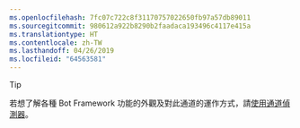 ```yaml
---
ms.openlocfilehash: 7fc07c722c8f31170757022650fb97a57db89011
ms.sourcegitcommit: 980612a922b8290b2faadaca193496c4117e415a
ms.translationtype: HT
ms.contentlocale: zh-TW
ms.lasthandoff: 04/26/2019
ms.locfileid: "64563581"
---
```

> [!TIP]
> 若想了解各種 Bot Framework 功能的外觀及對此通道的運作方式，請[使用通道偵測器](~/bot-service-channel-inspector.md)。
